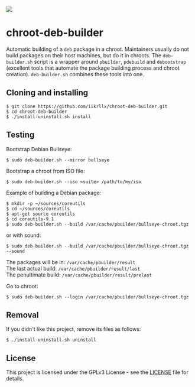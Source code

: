 <a href="https://github.com/iikrllx/chroot-deb-builder/tree/master">
    <img src="https://img.shields.io/badge/scripts%20for%20maintainers-blue?style=flat&logo=Debian&logoColor=CE0056&labelColor=white">
</a>

# chroot-deb-builder
Automatic building of a ```deb``` package in a chroot. Maintainers usually do not build packages on
their host machines, but do it in chroots. The ```deb-builder.sh``` script is a wrapper around
```pbuilder```, ```pdebuild``` and ```debootstrap``` (excellent tools that automate the package
building process and chroot creation). ```deb-builder.sh``` combines these tools into one.

## Cloning and installing
```
$ git clone https://github.com/iikrllx/chroot-deb-builder.git
$ cd chroot-deb-builder
$ ./install-uninstall.sh install
```

## Testing
Bootstrap Debian Bullseye:
```
$ sudo deb-builder.sh --mirror bullseye
```

Bootstrap a chroot from ISO file:
```
$ sudo deb-builder.sh --iso <suite> /path/to/my/iso
```

Example of building a Debian package:
```
$ mkdir -p ~/sources/coreutils
$ cd ~/sources/coreutils
$ apt-get source coreutils
$ cd coreutils-9.1
$ sudo deb-builder.sh --build /var/cache/pbuilder/bullseye-chroot.tgz
```
or with sound:
```
$ sudo deb-builder.sh --build /var/cache/pbuilder/bullseye-chroot.tgz --sound
```

The packages will be in: ```/var/cache/pbuilder/result```<br/>
The last actual build: ```/var/cache/pbuilder/result/last```<br/>
The penultimate build: ```/var/cache/pbuilder/result/prelast```<br/>

Go to chroot:
```
$ sudo deb-builder.sh --login /var/cache/pbuilder/bullseye-chroot.tgz
```

## Removal
If you didn't like this project, remove its files as follows:
```
$ ./install-uninstall.sh uninstall
```

## License
This project is licensed under the GPLv3 License - see the
[LICENSE](https://github.com/iikrllx/chroot-deb-builder/blob/master/LICENSE) file for details.
